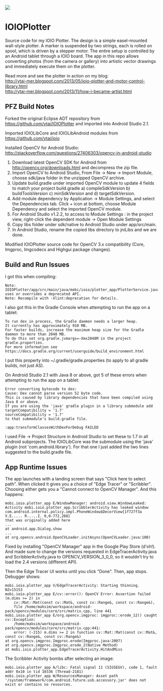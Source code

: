 <img src="http://3.bp.blogspot.com/-XpjHCbZss_Y/UlY1DuhxPSI/AAAAAAAAvDw/VhE8iImcELM/s1600/DSC00310.JPG"/>

IOIOPlotter
===========

Source code for my IOIO Plotter. The design is a simple easel-mounted wall-style plotter.
A marker is suspended by two strings, each is rolled on spool, which is driven by a stepper motor.
The entire setup is controlled by an Android tablet through a IOIO board.
The app in this repo allows converting photos (from the camera or gallery) into artistic vector drawings and immediately
execute them on the plotter.

Read more and see the plotter in action on my blog:<br>
http://ytai-mer.blogspot.com/2013/05/ioio-plotter-and-motor-control-library.html<br>
http://ytai-mer.blogspot.com/2013/11/how-i-became-artist.html


PFZ Build Notes
---------------
Forked the original Eclipse ADT repository from https://github.com/ytai/IOIOPlotter and 
imported into Android Studio 2.1.

Imported IOIOLibCore and IOIOLibAndroid modules from https://github.com/ytai/ioio

Installed OpenCV for Android Studio: http://stackoverflow.com/questions/27406303/opencv-in-android-studio<br>
1. Download latest OpenCV SDK for Android from http://opencv.org/downloads.html and decompress the zip file.
2. Import OpenCV to Android Studio, From File -> New -> Import Module, choose sdk/java folder in the unzipped OpenCV archive.
3. Update build.gradle under imported OpenCV module to update 4 fields to match your project build.gradle a) compileSdkVersion b) buildToolsVersion c) minSdkVersion and d) targetSdkVersion.
4. Add module dependency by Application -> Module Settings, and select the Dependencies tab. Click + icon at bottom, choose Module Dependency and select the imported OpenCV module.
5. For Android Studio v1.2.2, to access to Module Settings : in the project view, right-click the dependent module -> Open Module Settings
6. Copy libs folder under sdk/native to Android Studio under app/src/main.
7. In Android Studio, rename the copied libs directory to jniLibs and we are done.

Modified IOIOPlotter source code for OpenCV 3.x compatibility (Core, Imgproc, Imgcodecs and Highgui package changes).


Build and Run Issues
--------------------

I got this when compiling:

    Note: IOIOPlotter/app/src/main/java/mobi/ioio/plotter_app/PlotterService.java uses or overrides a deprecated API.
    Note: Recompile with -Xlint:deprecation for details.

I also got this in the Gradle Console when attempting to run the app on a tablet:

    To run dex in process, the Gradle daemon needs a larger heap.
    It currently has approximately 910 MB.
    For faster builds, increase the maximum heap size for the Gradle daemon to more than 2048 MB.
    To do this set org.gradle.jvmargs=-Xmx2048M in the project gradle.properties.
    For more information see https://docs.gradle.org/current/userguide/build_environment.html
    
I put this property into ~/.gradle/gradle.properties (to apply to all gradle builds, not just AS).

On Android Studio 2.1 with Java 8 or above, got 5 of these errors when attempting to run the app on a tablet:

    Error converting bytecode to dex:
    Cause: Dex cannot parse version 52 byte code.
    This is caused by library dependencies that have been compiled using Java 8 or above.
    If you are using the 'java' gradle plugin in a library submodule add 
    targetCompatibility = '1.7'
    sourceCompatibility = '1.7'
    to that submodule's build.gradle file.
    
    :app:transformClassesWithDexForDebug FAILED

I used File -> Project Structure in Android Studio to set these to 1.7 in all Android subprojects.
The IOIOLibCore was the submodule using the 'java' plugin (not 'com.android.library'). For that 
one I just added the two lines suggested to the build.gradle file.


App Runtime Issues
------------------

The app launches with a landing screen that says "Click here to select path".  When clicked
it gives you a choice of "Edge Tracer" or "Scribbler". Choosing either gets you a 
"Cannot connect to OpenCV Manager". And this happens:

    mobi.ioio.plotter_app E/WindowManager: android.view.WindowLeaked: 
    Activity mobi.ioio.plotter_app.ScribblerActivity has leaked window 
    com.android.internal.policy.impl.PhoneWindow$DecorView{1f727f3a V.E..... R.....I. 0,0-772,268} 
    that was originally added here
    ...
    at android.app.Dialog.show
    ...
    at org.opencv.android.OpenCVLoader.initAsync(OpenCVLoader.java:100)
    
Fixed by installing "OpenCV Manager" app in the Google Play Store (d'oh!). And made
sure to change the versions requested in EdgeTracerActivity.java and ScribblerActivity.java
to OPENCV_VERSION_3_0_0, so it wouldn't try to load the 2.4 versions (different API).

Then the Edge Tracer UI works until you click "Done". Then, app stops. Debugger shows:

    mobi.ioio.plotter_app V/EdgeTracerActivity: Starting thinning. NZ=15153
    mobi.ioio.plotter_app E/cv::error(): OpenCV Error: Assertion failed (m.dims >= 2) in 
        cv::Mat::Mat(const cv::Mat&, const cv::Range&, const cv::Range&), 
        file /home/maksim/workspace/android-pack/opencv/modules/core/src/matrix.cpp, line 441
    mobi.ioio.plotter_app E/org.opencv.imgproc: imgproc::erode_12() caught cv::Exception: 
        /home/maksim/workspace/android-pack/opencv/modules/core/src/matrix.cpp:441: 
        error: (-215) m.dims >= 2 in function cv::Mat::Mat(const cv::Mat&, const cv::Range&, const cv::Range&)
    at org.opencv.imgproc.Imgproc.erode(Imgproc.java:2007)
    at org.opencv.imgproc.Imgproc.erode_2(Native Method)
    at mobi.ioio.plotter_app.EdgeTracerActivity.HitAndMiss
    
The Scribbler Activity bombs after selecting an image:

    mobi.ioio.plotter_app A/libc: Fatal signal 11 (SIGSEGV), code 1, fault addr 0x10 in tid 10336 (Thread-2181)
    mobi.ioio.plotter_app W/ResourcesManager: Asset path '/system/framework/com.android.future.usb.accessory.jar' does not exist or contains no resources.

